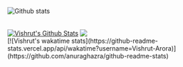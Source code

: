 ![Github stats](https://github-readme-stats.vercel.app/api?username=Vishrut-Arora&theme=highcontrast&show_icons=true&count_private=true)
<br>
<br>

<a href="https://github.com/Vishrut-Arora">
<img align="center" alt="Vishrut's Github Stats" src="https://github-readme-stats.codestackr.vercel.app/api?username=Vishrut-Arora&show_icons=true&hide_border=true&count_private=true&include_all_commits=true&theme=radical" /></a>
<a href="https://github.com/Vishrut-Arora">
  <img align="center" src="https://github-readme-stats.anuraghazra1.vercel.app/api/top-langs/?username=Vishrut-Arora&layout=compact&theme=radical" />
</a>
<br>
[![Vishrut's wakatime stats](https://github-readme-stats.vercel.app/api/wakatime?username=Vishrut-Arora)](https://github.com/anuraghazra/github-readme-stats)
